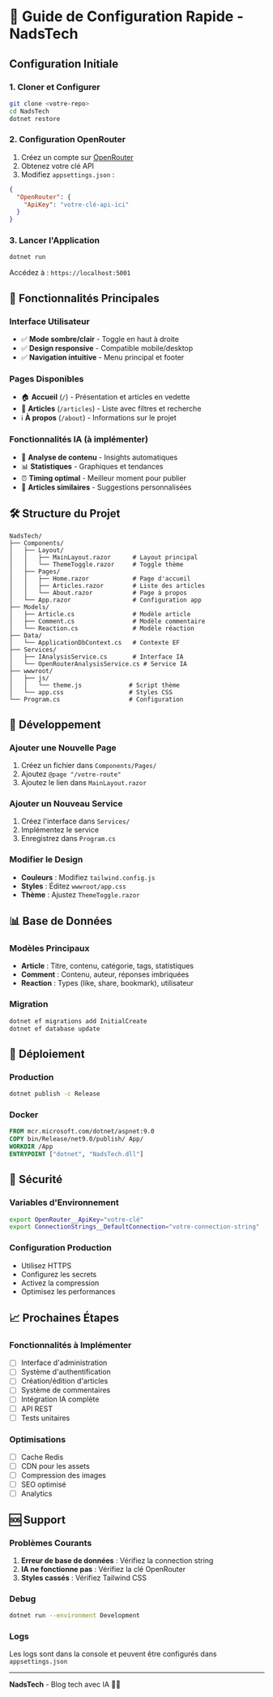 # 🚀 Guide de Configuration Rapide - NadsTech

## Configuration Initiale

### 1. Cloner et Configurer
```bash
git clone <votre-repo>
cd NadsTech
dotnet restore
```

### 2. Configuration OpenRouter
1. Créez un compte sur [OpenRouter](https://openrouter.ai)
2. Obtenez votre clé API
3. Modifiez `appsettings.json` :
```json
{
  "OpenRouter": {
    "ApiKey": "votre-clé-api-ici"
  }
}
```

### 3. Lancer l'Application
```bash
dotnet run
```
Accédez à : `https://localhost:5001`

## 🎯 Fonctionnalités Principales

### Interface Utilisateur
- ✅ **Mode sombre/clair** - Toggle en haut à droite
- ✅ **Design responsive** - Compatible mobile/desktop
- ✅ **Navigation intuitive** - Menu principal et footer

### Pages Disponibles
- 🏠 **Accueil** (`/`) - Présentation et articles en vedette
- 📰 **Articles** (`/articles`) - Liste avec filtres et recherche
- ℹ️ **À propos** (`/about`) - Informations sur le projet

### Fonctionnalités IA (à implémenter)
- 🤖 **Analyse de contenu** - Insights automatiques
- 📊 **Statistiques** - Graphiques et tendances
- ⏰ **Timing optimal** - Meilleur moment pour publier
- 🔗 **Articles similaires** - Suggestions personnalisées

## 🛠️ Structure du Projet

```
NadsTech/
├── Components/
│   ├── Layout/
│   │   ├── MainLayout.razor      # Layout principal
│   │   └── ThemeToggle.razor     # Toggle thème
│   ├── Pages/
│   │   ├── Home.razor            # Page d'accueil
│   │   ├── Articles.razor        # Liste des articles
│   │   └── About.razor           # Page à propos
│   └── App.razor                 # Configuration app
├── Models/
│   ├── Article.cs                # Modèle article
│   ├── Comment.cs                # Modèle commentaire
│   └── Reaction.cs               # Modèle réaction
├── Data/
│   └── ApplicationDbContext.cs   # Contexte EF
├── Services/
│   ├── IAnalysisService.cs       # Interface IA
│   └── OpenRouterAnalysisService.cs # Service IA
├── wwwroot/
│   ├── js/
│   │   └── theme.js             # Script thème
│   └── app.css                  # Styles CSS
└── Program.cs                   # Configuration
```

## 🔧 Développement

### Ajouter une Nouvelle Page
1. Créez un fichier dans `Components/Pages/`
2. Ajoutez `@page "/votre-route"`
3. Ajoutez le lien dans `MainLayout.razor`

### Ajouter un Nouveau Service
1. Créez l'interface dans `Services/`
2. Implémentez le service
3. Enregistrez dans `Program.cs`

### Modifier le Design
- **Couleurs** : Modifiez `tailwind.config.js`
- **Styles** : Éditez `wwwroot/app.css`
- **Thème** : Ajustez `ThemeToggle.razor`

## 📊 Base de Données

### Modèles Principaux
- **Article** : Titre, contenu, catégorie, tags, statistiques
- **Comment** : Contenu, auteur, réponses imbriquées
- **Reaction** : Types (like, share, bookmark), utilisateur

### Migration
```bash
dotnet ef migrations add InitialCreate
dotnet ef database update
```

## 🚀 Déploiement

### Production
```bash
dotnet publish -c Release
```

### Docker
```dockerfile
FROM mcr.microsoft.com/dotnet/aspnet:9.0
COPY bin/Release/net9.0/publish/ App/
WORKDIR /App
ENTRYPOINT ["dotnet", "NadsTech.dll"]
```

## 🔐 Sécurité

### Variables d'Environnement
```bash
export OpenRouter__ApiKey="votre-clé"
export ConnectionStrings__DefaultConnection="votre-connection-string"
```

### Configuration Production
- Utilisez HTTPS
- Configurez les secrets
- Activez la compression
- Optimisez les performances

## 📈 Prochaines Étapes

### Fonctionnalités à Implémenter
- [ ] Interface d'administration
- [ ] Système d'authentification
- [ ] Création/édition d'articles
- [ ] Système de commentaires
- [ ] Intégration IA complète
- [ ] API REST
- [ ] Tests unitaires

### Optimisations
- [ ] Cache Redis
- [ ] CDN pour les assets
- [ ] Compression des images
- [ ] SEO optimisé
- [ ] Analytics

## 🆘 Support

### Problèmes Courants
1. **Erreur de base de données** : Vérifiez la connection string
2. **IA ne fonctionne pas** : Vérifiez la clé OpenRouter
3. **Styles cassés** : Vérifiez Tailwind CSS

### Debug
```bash
dotnet run --environment Development
```

### Logs
Les logs sont dans la console et peuvent être configurés dans `appsettings.json`

---

**NadsTech** - Blog tech avec IA 🤖✨ 